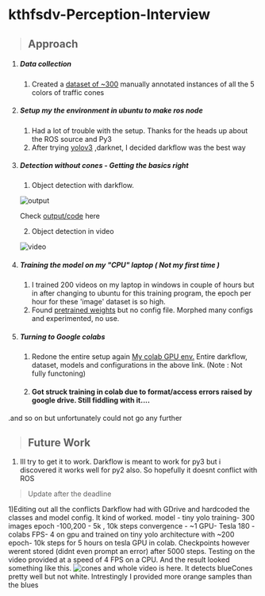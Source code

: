 # kthfsdv-Perception-Interview

 > ## Approach
  1) ##### Data collection
  		1) Created a [dataset of ~300](https://drive.google.com/drive/folders/1GKAPXpw4lRAy_a3nn1UtU1FfNdwT2IfR?usp=sharing) manually annotated instances of all the 5 colors of traffic cones
        
  2) ##### Setup my the environment in ubuntu to make ros node 
  		1) Had a lot of trouble with the setup. Thanks for the heads up about the ROS source and Py3   
     2) After trying [yolov3](https://github.com/bsridatta/kthfsdv-Perception-Interview/blob/master/Yolo.py) ,darknet, I decided darkflow was the best way
  
  3) ##### Detection without cones - Getting the basics right
      1) Object detection with darkflow. 
      
      ![output](https://github.com/bsridatta/kthfsdv-Perception-Interview/blob/master/darkflow.png)
      
      Check [output/code](https://github.com/bsridatta/kthfsdv-Perception-Interview/blob/master/py2%20Darkflow.ipynb) here
     
      2) Object detection in video 
     
      ![video]("https://github.com/bsridatta/kthfsdv-Perception-Interview/blob/master/video.avi")

  4) ##### Training the  model on my "CPU" laptop ( Not my first time ) 
  	
    	1) I trained 200 videos on my laptop in windows in couple of hours but in after changing to ubuntu for this training program,  the epoch per hour for these 'image' dataset is so high. 
  		2) Found [pretrained weights](https://github.com/melfm/dukecone) but no config file. Morphed many configs and experimented, no use.
   
   5) ##### Turning to Google colabs  
      	1) Redone the entire setup again [My colab GPU env.](https://drive.google.com/drive/folders/1r6yw32bb-H6Xb52tpjTJ5JJeXERog_dN?usp=sharing) Entire darkflow, dataset, models and configurations in the above link. (Note : Not fully functoning) 
   		2) #### Got struck training in colab due to format/access errors raised by google drive. Still fiddling with it....   
  
  .and so on but unfortunately could not go any further 
  
  > ## Future Work
  1) Ill try to get it to work. Darkflow is meant to work for py3 but i discovered it works well for py2 also. So hopefully it doesnt conflict with ROS
  
  >Update after the deadline
  
  1)Editing out all the conflicts Darkflow had with GDrive and hardcoded the classes and model config. It kind of worked. 
      model - tiny yolo
      training- 300 images
      epoch -100,200 - 5k , 10k steps
      convergence - ~1
      GPU- Tesla 180 - colabs
      FPS- 4 on gpu
  and trained on tiny yolo architecture with ~200 epoch- 10k steps for 5 hours on tesla GPU in colab. Checkpoints however werent stored (didnt even prompt an error) after 5000 steps. Testing on the video provided at a speed of 4 FPS on a CPU. And the result looked something like this. 
     ![cones](https://github.com/bsridatta/kthfsdv-Perception-Interview/blob/master/conesDetection.png)
     and whole video is here. It detects blueCones pretty well but not white. Intrestingly I provided more orange samples than the blues
     
     
     
